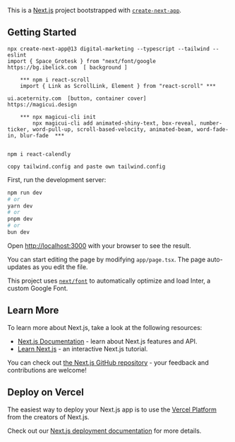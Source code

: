 This is a [Next.js](https://nextjs.org/) project bootstrapped with [`create-next-app`](https://github.com/vercel/next.js/tree/canary/packages/create-next-app).

## Getting Started

```
npx create-next-app@13 digital-marketing --typescript --tailwind --eslint
import { Space_Grotesk } from "next/font/google
https://bg.ibelick.com  [ background ]

    *** npm i react-scroll
    import { Link as ScrollLink, Element } from "react-scroll" ***

ui.aceternity.com  [button, container cover]
https://magicui.design
 
    *** npx magicui-cli init
        npx magicui-cli add animated-shiny-text, box-reveal, number-ticker, word-pull-up, scroll-based-velocity, animated-beam, word-fade-in, blur-fade  ***


npm i react-calendly

copy tailwind.config and paste own tailwind.config    
```

First, run the development server:

```bash
npm run dev
# or
yarn dev
# or
pnpm dev
# or
bun dev
```

Open [http://localhost:3000](http://localhost:3000) with your browser to see the result.

You can start editing the page by modifying `app/page.tsx`. The page auto-updates as you edit the file.

This project uses [`next/font`](https://nextjs.org/docs/basic-features/font-optimization) to automatically optimize and load Inter, a custom Google Font.

## Learn More

To learn more about Next.js, take a look at the following resources:

- [Next.js Documentation](https://nextjs.org/docs) - learn about Next.js features and API.
- [Learn Next.js](https://nextjs.org/learn) - an interactive Next.js tutorial.

You can check out [the Next.js GitHub repository](https://github.com/vercel/next.js/) - your feedback and contributions are welcome!

## Deploy on Vercel

The easiest way to deploy your Next.js app is to use the [Vercel Platform](https://vercel.com/new?utm_medium=default-template&filter=next.js&utm_source=create-next-app&utm_campaign=create-next-app-readme) from the creators of Next.js.

Check out our [Next.js deployment documentation](https://nextjs.org/docs/deployment) for more details.
